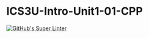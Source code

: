 # ICS3U-Intro-Unit1-01-CPP

[![GitHub's Super Linter](https://github.com/Aleksandr-Ten/ICS3U-Intro-Unit1-01-CPP/workflows/GitHub's%20Super%20Linter/badge.svg)](https://github.com/Aleksandr-Ten/ICS3U-Intro-Unit1-01-CPP/actions)

